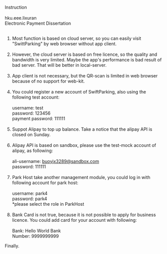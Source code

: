 Instruction
<br><br>
hku.eee.lixuran<br>
Electronic Payment Dissertation
<br><br>
1. Most function is based on cloud server, so you can easily visit "SwittParking" by web browser without app client.
<br><br>
2. However, the cloud server is based on free licence, so the quality and bandwidth is very limited. Maybe the app's performance is bad result of bad server. That will be better in local-server.
<br><br>
3. App client is not necessary, but the QR-scan is limited in web browser because of no support for web-kit.
<br><br>
4. You could register a new account of SwiftParking, also using the following test account:
<br><br>
username: test<br>
password: 123456<br>
payment password: 111111
<br><br>
5. Suppot Alipay to top up balance. Take a notice that the alipay API is closed on Sunday.
<br><br>
6. Alipay API is based on sandbox, please use the test-mock account of alipay, as following:
<br><br>
ali-username: buoyjx3289@sandbox.com<br>
password: 111111
<br><br>
7. Park Host take another management module, you could log in with following account for park host:
<br><br>
username: park4<br>
password: park4<br>
*please select the role in ParkHost
<br><br>
8. Bank Card is not true, because it is not possible to apply for business licence. You could add card for your account with following:
<br><br>
Bank: Hello World Bank<br>
Number: 9999999999


Finally.